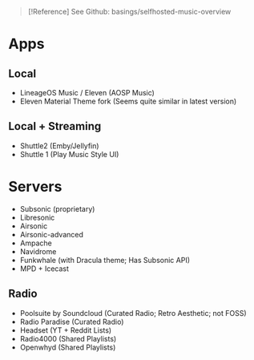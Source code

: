 
> [!Reference]
> See Github: basings/selfhosted-music-overview

# Apps
## Local
- LineageOS Music / Eleven (AOSP Music)
- Eleven Material Theme fork (Seems quite similar in latest version)
## Local + Streaming
- Shuttle2 (Emby/Jellyfin)
- Shuttle 1 (Play Music Style UI)
# Servers
- Subsonic (proprietary)
- Libresonic
- Airsonic
- Airsonic-advanced
- Ampache
- Navidrome
- Funkwhale (with Dracula theme; Has Subsonic API)
- MPD + Icecast

## Radio
- Poolsuite by Soundcloud (Curated Radio; Retro Aesthetic; not FOSS)
- Radio Paradise (Curated Radio)
- Headset (YT + Reddit Lists)
- Radio4000 (Shared Playlists)
- Openwhyd (Shared Playlists)